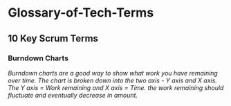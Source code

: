 # Glossary-of-Tech-Terms
## 10 Key Scrum Terms
### Burndown Charts
_Burndown charts are a good way to show what work you have remaining over time. The chart is broken down into the two axis - Y axis and X axis. The Y axis = Work remaining and X axis = Time. the work remaining should fluctuate and eventually decrease in amount._ 
